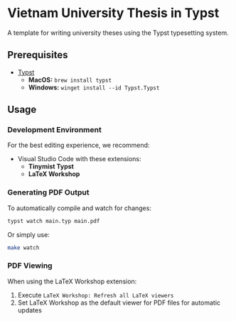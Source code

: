 # Vietnam University Thesis in Typst

A template for writing university theses using the Typst typesetting system.

## Prerequisites

- [Typst](https://github.com/typst/typst)
  - **MacOS:** `brew install typst`
  - **Windows:** `winget install --id Typst.Typst`

## Usage

### Development Environment

For the best editing experience, we recommend:

- Visual Studio Code with these extensions:
  - **Tinymist Typst**
  - **LaTeX Workshop**

### Generating PDF Output

To automatically compile and watch for changes:

```sh
typst watch main.typ main.pdf
```

Or simply use:

```sh
make watch
```

### PDF Viewing

When using the LaTeX Workshop extension:

1. Execute `LaTeX Workshop: Refresh all LaTeX viewers`
2. Set LaTeX Workshop as the default viewer for PDF files for automatic updates
